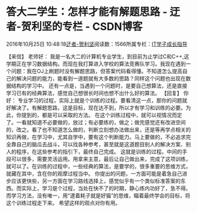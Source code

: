 
# 答大二学生：怎样才能有解题思路 - 迂者-贺利坚的专栏 - CSDN博客

2016年10月25日 10:48:18[迂者-贺利坚](https://me.csdn.net/sxhelijian)阅读数：1566所属专栏：[IT学子成长指导](https://blog.csdn.net/column/details/itstudy.html)



【来信】
老师好：
我是一名大二的计算机专业学生，到目前为止学过C和C++,这学期正在学习数据结构。而现在我打算进入学校的算法竞赛队学习。我现在遇到一个问题：我在OJ上刷题时没有解题思路，但答案代码看得懂。不知道怎么提高自己的解决问题的能力，能看到一道题就有大多数的思路？同样这个问题也出现在数据结构的学习中。
还有一点是，当遇到一个问题时，是要自己想算法，还是直接学习已有的经典算法，感觉自己想很长时间也想不出什么好的算法。
【回复】
你好：
专业学习的过程，实际上就是个训练的过程。要看清这一点，那你的问题就好解决了。有解题思路，这是目标，现在达不到，所以才有学习和训练的必要。为此，你提到的，都是可以采取的方法。
在这个训练过程中，就可以视情况而定了。一看就知道不必要做的，放过；有必要练的，做之；做完感觉还有改进空间的，改之。看了也不知道怎么做的，判断立刻想办法做出来，还是等再学点相关的知识再做，在学习中，尤其自学中，要有这个判断能力。马上要做的，不必追求完全靠自己的脑瓜去战斗，可以找各种参考，甚至就是这道题目别人的解决方案、别人的程序，在这些参考的指引下，最终自己完成。
这就是训练的过程。中间的手段可以很多，需要灵活运用。用拿来主意，最后让自己做出来，完成了这项训练，就可以了。在训练的过程中，一些经典的算法，是要学的，很多重要的思维方式，就藏在其中，含在你的观摩过程当中。
你提出的问题，一方面可能是着急自己进步应该更快些，另一方面在学习路线选择上，感觉似乎有一个类似标准答案的东西。而实际上，学习是个过程，当处在快不了的时期，静心炼内功好了，急不得。而学习方法，没有唯一，用“逮着耗子就是好猫”的思维，瞄着最终学会的目标，将这个训练过程走下来。
希望这样的观点对你有用。

